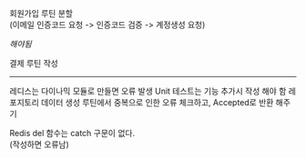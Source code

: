 회원가입 루틴 분할  
(이메일 인증코드 요청 -> 인증코드 검증 -> 계정생성 요청)  

*해야됨*  

결제 루틴 작성  

-------------------------------------------------------------------  


레디스는 다이나믹 모듈로 만들면 오류 발생 Unit 테스트는 기능 추가시 작성 해야 함 레포지토리 데이터 생성 루틴에서 중복으로 인한 오류 체크하고, Accepted로 반환 해주기  

Redis del 함수는 catch 구문이 없다.  
(작성하면 오류남)  